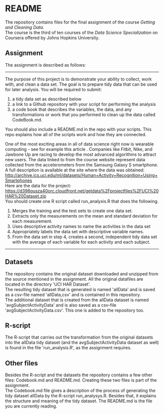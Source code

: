 README
================

The repository contains files for the final assignment of the course
*Getting and Cleaning Data*.  
The course is the third of ten courses of the *Data Science
Specialization* on Coursera offered by Johns Hopkins University.  

## Assignment
The assignment is described as follows:  

---

The purpose of this project is to demonstrate your ability to collect, work 
with, and clean a data set. The goal is to prepare tidy data that can be used 
for later analysis. You will be required to submit:

1. a tidy data set as described below
2. a link to a Github repository with your script for performing the analysis
3. a code book that describes the variables, the data, and any transformations 
or work that you performed to clean up the data called CodeBook.md.

You should also include a README.md in the repo with your scripts. This repo 
explains how all of the scripts work and how they are connected.  

One of the most exciting areas in all of data science right now is wearable 
computing - see for example this article . Companies like Fitbit, Nike, and 
Jawbone Up are racing to develop the most advanced algorithms to attract new 
users. The data linked to from the course website represent data collected from 
the accelerometers from the Samsung Galaxy S smartphone. A full description is 
available at the site where the data was obtained:  
http://archive.ics.uci.edu/ml/datasets/Human+Activity+Recognition+Using+Smartphones  
Here are the data for the project:  
https://d396qusza40orc.cloudfront.net/getdata%2Fprojectfiles%2FUCI%20HAR%20Dataset.zip  
You should create one R script called run_analysis.R that does the following.

1. Merges the training and the test sets to create one data set.
2. Extracts only the measurements on the mean and standard deviation for each 
measurement.
3. Uses descriptive activity names to name the activities in the data set
4. Appropriately labels the data set with descriptive variable names.
5. From the data set in step 4, creates a second, independent tidy data set with 
the average of each variable for each activity and each subject.

---

## Datasets
The repository contains the original dataset downloaded and unzipped from the 
source mentioned in the assignment.
All the original datafiles are located in the directory 'UCI HAR Dataset'.  
The resulting tidy dataset that is generated is named 'allData' and is saved as
a csv-file named 'allData,csv' and is
contained in this repository.  
The additional dataset that is created from the allData dataset is named
'avgSubjectActivityData' and is also saved as a csv-file 'avgSubjectActivityData.csv'.
This one is added to the repository too.

## R-script
The R-script that carries out the transformation from the original datasets into
the allData tidy dataset (and the avgSubjectActivityData dataset as well) is 
found in the file 'run_analysis.R', as the assignment requires.

## Other files
Besides the R-script and the datasets the repository contains a few other files:
Codebook.md and README.md. Creating these two files is part of the assignment.  
The Codebook.md file gives a description of the process of generating the tidy
dataset allData by the R-script run_analysys.R. Besides that, it explains the 
structure and meaning of the tidy dataset.
The README.md is the file you are currently reading.
